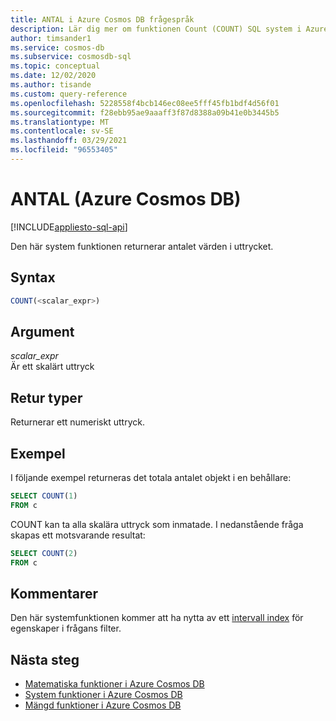 ```yaml
---
title: ANTAL i Azure Cosmos DB frågespråk
description: Lär dig mer om funktionen Count (COUNT) SQL system i Azure Cosmos DB.
author: timsander1
ms.service: cosmos-db
ms.subservice: cosmosdb-sql
ms.topic: conceptual
ms.date: 12/02/2020
ms.author: tisande
ms.custom: query-reference
ms.openlocfilehash: 5228558f4bcb146ec08ee5fff45fb1bdf4d56f01
ms.sourcegitcommit: f28ebb95ae9aaaff3f87d8388a09b41e0b3445b5
ms.translationtype: MT
ms.contentlocale: sv-SE
ms.lasthandoff: 03/29/2021
ms.locfileid: "96553405"
---
```

# <a name="count-azure-cosmos-db"></a>ANTAL (Azure Cosmos DB)
[!INCLUDE[appliesto-sql-api](includes/appliesto-sql-api.md)]

Den här system funktionen returnerar antalet värden i uttrycket.
  
## <a name="syntax"></a>Syntax
  
```sql
COUNT(<scalar_expr>)  
```  
  
## <a name="arguments"></a>Argument
  
*scalar_expr*  
   Är ett skalärt uttryck
  
## <a name="return-types"></a>Retur typer
  
Returnerar ett numeriskt uttryck.  
  
## <a name="examples"></a>Exempel
  
I följande exempel returneras det totala antalet objekt i en behållare:
  
```sql
SELECT COUNT(1)
FROM c
``` 
COUNT kan ta alla skalära uttryck som inmatade. I nedanstående fråga skapas ett motsvarande resultat:

```sql
SELECT COUNT(2)
FROM c
```

## <a name="remarks"></a>Kommentarer

Den här systemfunktionen kommer att ha nytta av ett [intervall index](index-policy.md#includeexclude-strategy) för egenskaper i frågans filter.

## <a name="next-steps"></a>Nästa steg

- [Matematiska funktioner i Azure Cosmos DB](sql-query-mathematical-functions.md)
- [System funktioner i Azure Cosmos DB](sql-query-system-functions.md)
- [Mängd funktioner i Azure Cosmos DB](sql-query-aggregate-functions.md)